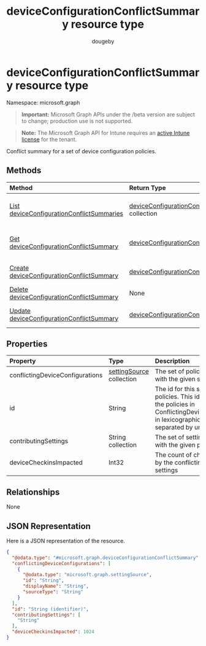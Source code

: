 ﻿---
title: "deviceConfigurationConflictSummary resource type"
description: "Conflict summary for a set of device configuration policies."
author: "dougeby"
localization_priority: Normal
ms.prod: "intune"
doc_type: resourcePageType
---

# deviceConfigurationConflictSummary resource type

Namespace: microsoft.graph

> **Important:** Microsoft Graph APIs under the /beta version are subject to change; production use is not supported.

> **Note:** The Microsoft Graph API for Intune requires an [active Intune license](https://go.microsoft.com/fwlink/?linkid=839381) for the tenant.

Conflict summary for a set of device configuration policies.

## Methods

| Method                                                                                                               | Return Type                                                                                                             | Description                                                                                                                                                    |
| :------------------------------------------------------------------------------------------------------------------- | :---------------------------------------------------------------------------------------------------------------------- | :------------------------------------------------------------------------------------------------------------------------------------------------------------- |
| [List deviceConfigurationConflictSummaries](../api/intune-deviceconfig-deviceconfigurationconflictsummary-list.md)   | [deviceConfigurationConflictSummary](../resources/intune-deviceconfig-deviceconfigurationconflictsummary.md) collection | List properties and relationships of the [deviceConfigurationConflictSummary](../resources/intune-deviceconfig-deviceconfigurationconflictsummary.md) objects. |
| [Get deviceConfigurationConflictSummary](../api/intune-deviceconfig-deviceconfigurationconflictsummary-get.md)       | [deviceConfigurationConflictSummary](../resources/intune-deviceconfig-deviceconfigurationconflictsummary.md)            | Read properties and relationships of the [deviceConfigurationConflictSummary](../resources/intune-deviceconfig-deviceconfigurationconflictsummary.md) object.  |
| [Create deviceConfigurationConflictSummary](../api/intune-deviceconfig-deviceconfigurationconflictsummary-create.md) | [deviceConfigurationConflictSummary](../resources/intune-deviceconfig-deviceconfigurationconflictsummary.md)            | Create a new [deviceConfigurationConflictSummary](../resources/intune-deviceconfig-deviceconfigurationconflictsummary.md) object.                              |
| [Delete deviceConfigurationConflictSummary](../api/intune-deviceconfig-deviceconfigurationconflictsummary-delete.md) | None                                                                                                                    | Deletes a [deviceConfigurationConflictSummary](../resources/intune-deviceconfig-deviceconfigurationconflictsummary.md).                                        |
| [Update deviceConfigurationConflictSummary](../api/intune-deviceconfig-deviceconfigurationconflictsummary-update.md) | [deviceConfigurationConflictSummary](../resources/intune-deviceconfig-deviceconfigurationconflictsummary.md)            | Update the properties of a [deviceConfigurationConflictSummary](../resources/intune-deviceconfig-deviceconfigurationconflictsummary.md) object.                |

## Properties

| Property                        | Type                                                                          | Description                                                                                                                                                               |
| :------------------------------ | :---------------------------------------------------------------------------- | :------------------------------------------------------------------------------------------------------------------------------------------------------------------------ |
| conflictingDeviceConfigurations | [settingSource](../resources/intune-deviceconfig-settingsource.md) collection | The set of policies in conflict with the given setting                                                                                                                    |
| id                              | String                                                                        | The id for this set of conflicting policies. This id is the ids of all the policies in ConflictingDeviceConfigurations in lexicographical order separated by underscores. |
| contributingSettings            | String collection                                                             | The set of settings in conflict with the given policies                                                                                                                   |
| deviceCheckinsImpacted          | Int32                                                                         | The count of checkins impacted by the conflicting policies and settings                                                                                                   |

## Relationships

None

## JSON Representation

Here is a JSON representation of the resource.

<!-- {
  "blockType": "resource",
  "keyProperty": "id",
  "@odata.type": "microsoft.graph.deviceConfigurationConflictSummary"
}
-->

```json
{
  "@odata.type": "#microsoft.graph.deviceConfigurationConflictSummary",
  "conflictingDeviceConfigurations": [
    {
      "@odata.type": "microsoft.graph.settingSource",
      "id": "String",
      "displayName": "String",
      "sourceType": "String"
    }
  ],
  "id": "String (identifier)",
  "contributingSettings": [
    "String"
  ],
  "deviceCheckinsImpacted": 1024
}
```
